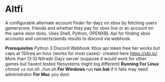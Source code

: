 # Altfi
A configurable alternate account finder for dayz on xbox by fetching users gamerscore, friends and whether they pay for xbox live or an account on the same xbox does. 
Uses Shell, Python, OPENXBL Api for finding xbox accounts and connects/sends results to discord via webhook.

**Prerequisites**
Python 3
Discord Webhook
Xbox api token free tier works but caps at 150req an hour (works for most cases)- created here https://xbl.io/ 
More than 13 IQ
Nitrado Dayz server (suppose it would work for other games but havent tested filesystems might log different)
**Running**
**For Linux**
_chmod +x run.sh_
_./run.sh_
**For Windows**
run **run.bat** if it fails may need administrator
**For Mac**
you dont

